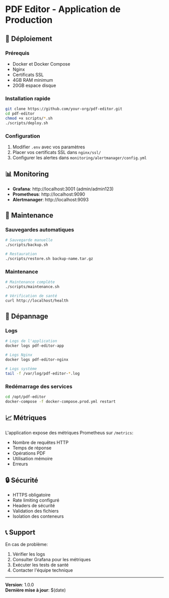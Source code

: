 # PDF Editor - Application de Production

## 🚀 Déploiement

### Prérequis
- Docker et Docker Compose
- Nginx
- Certificats SSL
- 4GB RAM minimum
- 20GB espace disque

### Installation rapide
```bash
git clone https://github.com/your-org/pdf-editor.git
cd pdf-editor
chmod +x scripts/*.sh
./scripts/deploy.sh
```

### Configuration
1. Modifier `.env` avec vos paramètres
2. Placer vos certificats SSL dans `nginx/ssl/`
3. Configurer les alertes dans `monitoring/alertmanager/config.yml`

## 📊 Monitoring

- **Grafana**: http://localhost:3001 (admin/admin123)
- **Prometheus**: http://localhost:9090
- **Alertmanager**: http://localhost:9093

## 🔧 Maintenance

### Sauvegardes automatiques
```bash
# Sauvegarde manuelle
./scripts/backup.sh

# Restauration
./scripts/restore.sh backup-name.tar.gz
```

### Maintenance
```bash
# Maintenance complète
./scripts/maintenance.sh

# Vérification de santé
curl http://localhost/health
```

## 🚨 Dépannage

### Logs
```bash
# Logs de l'application
docker logs pdf-editor-app

# Logs Nginx
docker logs pdf-editor-nginx

# Logs système
tail -f /var/log/pdf-editor-*.log
```

### Redémarrage des services
```bash
cd /opt/pdf-editor
docker-compose -f docker-compose.prod.yml restart
```

## 📈 Métriques

L'application expose des métriques Prometheus sur `/metrics`:
- Nombre de requêtes HTTP
- Temps de réponse
- Opérations PDF
- Utilisation mémoire
- Erreurs

## 🔒 Sécurité

- HTTPS obligatoire
- Rate limiting configuré
- Headers de sécurité
- Validation des fichiers
- Isolation des conteneurs

## 📞 Support

En cas de problème:
1. Vérifier les logs
2. Consulter Grafana pour les métriques
3. Exécuter les tests de santé
4. Contacter l'équipe technique

---

**Version**: 1.0.0  
**Dernière mise à jour**: $(date)
